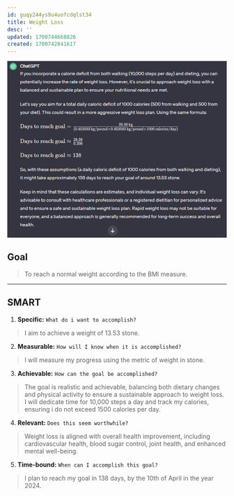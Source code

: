 ```yaml
---
id: guqy244ys9u4uofcdqlst34
title: Weight Loss
desc: ''
updated: 1700744668826
created: 1700742841617
---
```


![Alt text](image.png)

## Goal

> To reach a normal weight according to the BMI measure.

---

## SMART

1. **Specific:** `What do i want to accomplish?`
> I aim to achieve a weight of 13.53 stone.

2. **Measurable:** `How will I know when it is accomplished?`
> I will measure my progress using the metric of weight in stone.

3. **Achievable:** `How can the goal be accomplished?`
> The goal is realistic and achievable, balancing both dietary changes and physical activity to ensure a sustainable approach to weight loss. I will dedicate time for 10,000 steps a day and track my calories, ensuring i do not exceed 1500 calories per day.

4. **Relevant:** `Does this seem worthwhile?`
> Weight loss is aligned with overall health improvement, including cardiovascular health, blood sugar control, joint health, and enhanced mental well-being.

5. **Time-bound:** `When can I accomplish this goal?`
> I plan to reach my goal in 138 days, by the 10th of April in the year 2024.